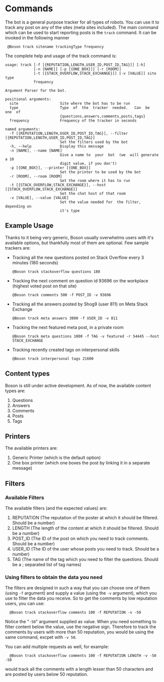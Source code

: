 # Commands

The bot is a general purpose tracker for all types of robots. You can use it to track any post on any of the sites (meta sites included). The main command which can be used to start reporting posts is the `track` command. It can be invoked in the following manner

     @Boson track sitename trackingType frequency

The complete help and usage of the track command is: 



    usage: track [-f [{REPUTATION,LENGTH,USER_ID,POST_ID,TAG}]] [-h]
                 [-n [NAME]] [-p [{ONE_BOX}]] [-r [ROOM]]
                 [-t [{STACK_OVERFLOW,STACK_EXCHANGE}]] [-v [VALUE]] site type
                 frequency
    
    Argument Parser for the bot.
    
    positional arguments:
      site                   Site where the bot has to be run
      type                   Type  of  the  tracker  needed.   Can  be  one  of
                             {questions,answers,comments,posts,tags}
      frequency              Frequency of the tracker in seconds
    
    named arguments:
      -f [{REPUTATION,LENGTH,USER_ID,POST_ID,TAG}], --filter [{REPUTATION,LENGTH,USER_ID,POST_ID,TAG}]
                             Set the filters used by the bot
      -h, --help             Display this message
      -n [NAME], --name [NAME]
                             Give a name to  your  bot  (we  will generate a 10
                             digit value, if you don't)
      -p [{ONE_BOX}], --printer [{ONE_BOX}]
                             Set the printer to be used by the bot
      -r [ROOM], --room [ROOM]
                             Set the room where it has to run
      -t [{STACK_OVERFLOW,STACK_EXCHANGE}], --host [{STACK_OVERFLOW,STACK_EXCHANGE}]
                             Set the chat host of that room
      -v [VALUE], --value [VALUE]
                             Set the value needed for  the filter, depending on
                             it's type
                             

## Example Usage

Thanks to it being very generic, Boson usually overwhelms users with it's available options, but thankfully most of them are optional. Few sample trackers are:

 - Tracking all the new questions posted on Stack Overflow every 3 minutes (180 seconds)
  
       @Boson track stackoverflow questions 180
       
 - Tracking the next comment on question id 93696 on the workplace (highest voted post on that site)
 
       @Boson track comments 500 -f POST_ID -v 93696
 
 - Tracking all the answers posted by Shog9 (user 811) on Meta Stack Exchange
 
       @Boson track meta answers 3000 -f USER_ID -v 811 
      
 - Tracking the next featured meta post, in a private room
 
       @Boson track meta questions 1000 -f TAG -v featured -r 54445 --host STACK_EXCHANGE
       
 - Tracking recently created tags on interpersonal skills
 
       @Boson track interpersonal tags 21600
       

## Content types


Boson is still under active development. As of now, the available content types are:

 1. Questions
 2. Answers
 3. Comments 
 4. Posts
 5. Tags
 
 ## Printers
 
 The available printers are:
 
 1. Generic Printer (which is the default option)
 2. One box printer (which one boxes the post by linking it in a separate message)
 
 ## Filters
  
  
 ### Available Filters
 
 The available filters (and the expected values) are:
 
 1. REPUTATION  (The reputation of the poster at which it should be filtered. Should be a number)
 2. LENGTH (The length of the content at which it should be filtered. Should be a number)
 3. POST_ID (The ID of the post on which you need to track comments. Should be a number)
 4. USER_ID (The ID of the user whose posts you need to track. Should be a number)
 5. TAG (The name of the tag which you need to filter the questions. Should be a ; separated list of tag names)
 
 ### Using filters to obtain the data you need
 
 The filters are designed in such a way that you can choose one of them (using `-f` argument) and supply a value (using the `-v` argument), which you use to filter the data you receive. So to get the comments by low reputation users, you can use:
 
      @Boson track stackoverflow comments 100 -f REPUTATION -v -50
      
  Notice the "`-50`" argument supplied as value. When you need something to filter content below the value, use the negative sign. Therefore to track the comments by users with more than 50 reputation, you would be using the same command, excpet with `-v 50`. 
  
  You can add multiple requests as well, for example: 
  
      @Boson track stackoverflow comments 100 -f REPUTATION LENGTH -v -50 -50
      
  would track all the comments with a length lesser than 50 characters and are posted by users below 50 reputation. 
 
